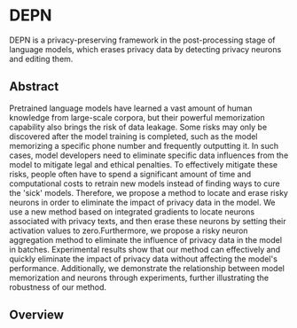 # DEPN
DEPN is a privacy-preserving framework in the post-processing stage of language models, which erases privacy data by detecting privacy neurons and editing them.

## Abstract
Pretrained language models have learned a vast amount of human knowledge from large-scale corpora, but their powerful memorization capability also brings the risk of data leakage. Some risks may only be discovered after the model training is completed, such as the model memorizing a specific phone number and frequently outputting it. In such cases, model developers need to eliminate specific data influences from the model to mitigate legal and ethical penalties. To effectively mitigate these risks, people often have to spend a significant amount of time and computational costs to retrain new models instead of finding ways to cure the 'sick' models. Therefore, we propose a method to locate and erase risky neurons in order to eliminate the impact of privacy data in the model. We use a new method based on integrated gradients to locate neurons associated with privacy texts, and then erase these neurons by setting their activation values to zero.Furthermore, we propose a risky neuron aggregation method to eliminate the influence of privacy data in the model in batches. Experimental results show that our method can effectively and quickly eliminate the impact of privacy data without affecting the model's performance. Additionally, we demonstrate the relationship between model memorization and neurons through experiments, further illustrating the robustness of our method.

## Overview
